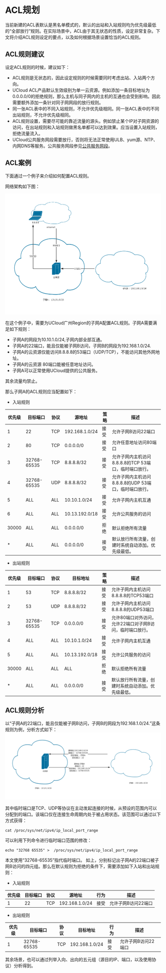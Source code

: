 # ACL规划

当前新建的ACL表默认是黑名单模式的，默认的出站和入站规则均为优先级最低的“全部放行”规则。在实际场景中，ACL由于其无状态的性质，设定非常复杂。下文将介绍ACL规则设定的要点，以及如何根据场景设置恰当的ACL规则。

## ACL规则建议

设定ACL规则的时候，建议如下：
  * ACL规则是无状态的，因此设定规则的时候需要同时考虑出站、入站两个方向。
  * UCloud ACL产品默认生效级别为单一云资源。例如添加一条目标地址为0.0.0.0/0的拒绝规则，那么主机与同子网内的主机的互通也会受到影响。因此需要额外添加一条针对同子网网段的放行规则。
  * 同一张ACL表中的不同入站规则，不允许优先级相同。同一张ACL表中的不同出站规则，不允许优先级相同。
  * ACL规则设置，需要尽可能的靠近流量的源头。例如禁止某个IP对子网资源的访问，在出站规则和入站规则做黑名单都可以达到效果。应当设置入站规则，拒绝流量流入。
  * UCloud公共服务网段需要放行，否则将无法正常使用ULB、yum源、NTP、内网DNS等服务。公共服务网段参见[公共服务网段](https://docs.ucloud.cn/vpc/limit)。

## ACL案例

下面通过一个例子来介绍如何配置ACL规则。

网络架构如下图：

![](/images/configurationguide/未命名文件_5_.png)

在这个例子中，需要为UCloud广州Region的子网A配置ACL规则。子网A需要满足如下规则：
  * 子网A的网段为10.10.1.0/24,子网内部全部互通。
  * 子网A的22端口，能且仅能被子网B访问，子网B的网段为192.168.1.0/24.
  * 子网A的云资源仅能访问8.8.8.8的53端口（UDP/TCP），不能访问其他外网地址。
  * 子网A的云资源 80端口能被任意地址访问。
  * 子网A可以正常使用UCloud提供的公共服务。

其余流量均禁止。

那么子网A的ACL规则应当配置如下：

  * 入站规则

| 优先级   | 目标端口        | 协议  | 源地址            | 策略 | 描述                                |
| ----- | ----------- | --- | -------------- | -- | --------------------------------- |
| 1     | 22          | TCP | 192.168.1.0/24 | 接受 | 允许子网B访问22端口                       |
| 2     | 80          | TCP | 0.0.0.0/0      | 接受 | 允许任意地址访问80端口                      |
| 3     | 32768-65535 | TCP | 8.8.8.8/32     | 接受 | 允许子网内主机访问8.8.8.8的TCP 53端口，临时端口放行。 |
| 4     | 32768-65535 | UDP | 8.8.8.8/32     | 接受 | 允许子网内主机访问8.8.8.8的UDP 53端口，临时端口放行。 |
| 5     | ALL         | ALL | 10.10.1.0/24   | 接受 | 允许子网内主机互通                         |
| 6     | ALL         | ALL | 10.13.192.0/18 | 接受 | 允许公共服务的访问                         |
| 30000 | ALL         | ALL | 0.0.0.0/0      | 拒绝 | 默认拒绝所有流量                          |
| \*    | ALL         | ALL | 0.0.0.0/0      | 接受 | 默认放行所有流量，创建时系统自动添加。优先级最低。         |

  * 出站规则

| 优先级   | 目标端口        | 协议  | 目标地址           | 策略 | 描述                              |
| ----- | ----------- | --- | -------------- | -- | ------------------------------- |
| 1     | 53          | TCP | 8.8.8.8/32     | 接受 | 允许子网内主机访问8.8.8.8的TCP53端口        |
| 2     | 53          | UDP | 8.8.8.8/32     | 接受 | 允许子网内主机访问8.8.8.8的UDP53端口        |
| 3     | 32768-65535 | TCP | 0.0.0.0/0      | 接受 | 允许80端口对外访问，允许22端口对子网B访问，临时端口放行。 |
| 4     | ALL         | ALL | 10.10.1.0/24   | 接受 | 允许子网内主机互通                       |
| 5     | ALL         | ALL | 10.13.192.0/18 | 接受 | 允许公共服务的访问                       |
| 30000 | ALL         | ALL | ALL            | 拒绝 | 默认拒绝所有流量                        |
| \*    | ALL         | ALL | 0.0.0.0/0      | 接受 | 默认放行所有流量，创建时系统自动添加。优先级最低。       |

 
## ACL规则分析

以“子网A的22端口，能且仅能被子网B访问，子网B的网段为192.168.1.0/24.”这条规则为例，分析方式如下：
![](/images/configurationguide/sdngw_ecmp_6_.png)

其中临时端口是TCP、UDP等协议在主动发起连接的时候，从预设的范围内可以分配到的端口。该端口仅在连接生命周期内处于被占用状态。该范围可以通过以下方式获得：

    cat /proc/sys/net/ipv4/ip_local_port_range

可以利用下列命令进行临时端口范围的修改：

    echo "32768 65535" >  /proc/sys/net/ipv4/ip_local_port_range

本文使用“32768-65535”指代临时端口。
如上，分别标记出子网A的22端口被子网B访问的四元组。那么在默认规则为拒绝的条件下，需要添加如下入站和出站规则：


  * 入站规则

| 优先级 | 目标端口 | 协议  | 源地址            | 行为 | 描述          |
| --- | ---- | --- | -------------- | -- | ----------- |
| 1   | 22   | TCP | 192.168.1.0/24 | 接受 | 允许子网B访问22端口 |


  * 出站规则

| 优先级 | 目标端口        | 协议  | 目标地址           | 行为 | 描述          |
| --- | ----------- | --- | -------------- | -- | ----------- |
| 1   | 32768-65535 | TCP | 192.168.1.0/24 | 接受 | 允许子网B访问22端口 |

其余场景，也可以通过列举入向、出向的五元组（源目的IP、端口，以及使用协议）分析得到。
